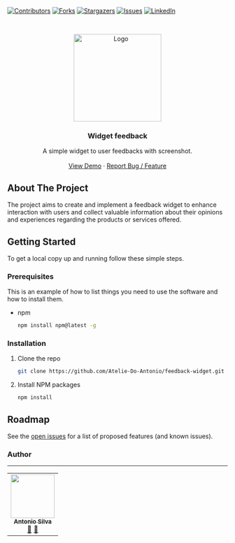 <!-- PROJECT SHIELDS -->
<!--
*** I'm using markdown "reference style" links for readability.
*** Reference links are enclosed in brackets [ ] instead of parentheses ( ).
*** See the bottom of this document for the declaration of the reference variables
*** for contributors-url, forks-url, etc. This is an optional, concise syntax you may use.
*** https://www.markdownguide.org/basic-syntax/#reference-style-links
-->
[![Contributors][contributors-shield]][contributors-url]
[![Forks][forks-shield]][forks-url]
[![Stargazers][stars-shield]][stars-url]
[![Issues][issues-shield]][issues-url]
[![LinkedIn][linkedin-shield]][linkedin-url]

<!-- PROJECT LOGO -->
<br />
<p align="center">
  <a href="https://github.com/Atelie-Do-Antonio/feedback-widget">
    <img src="https://i.imgur.com/d0I4y4h.png" alt="Logo" width="200px">
  </a>

  <h3 align="center">Widget feedback</h3>

  <p align="center">
    A simple widget to user feedbacks with screenshot.
    <br />
    <br />
    <a href="https://feedget-v1.vercel.app">View Demo</a>
    ·
    <a href="https://github.com/Atelie-Do-Antonio/feedback-widget/issues">Report Bug / Feature</a>
  </p>
</p>

<!-- ABOUT THE PROJECT -->
## About The Project

The project aims to create and implement a feedback widget to enhance interaction with users and collect valuable information about their opinions and experiences regarding the products or services offered.

<!-- GETTING STARTED -->
## Getting Started

To get a local copy up and running follow these simple steps.

### Prerequisites

This is an example of how to list things you need to use the software and how to install them.

* npm

  ```sh
  npm install npm@latest -g
  ```

### Installation

1. Clone the repo

   ```sh
   git clone https://github.com/Atelie-Do-Antonio/feedback-widget.git
   ```

2. Install NPM packages

   ```sh
   npm install
   ```

<!-- ROADMAP -->
## Roadmap

See the [open issues](https://github.com/Atelie-Do-Antonio/feedback-widget/issues) for a list of proposed features (and known issues).

<!-- CONTACT -->
### Author

---
 <table>
  <tr>
    <td align="center"><a href="https://github.com/Tonybsilva-dev"><img src="https://avatars.githubusercontent.com/u/54373473?v=4" width="100px;" alt=""/><br /><sub><b>Antonio Silva</b></sub></a><br /><a href="https://github.com/Atelie-Do-Antonio/feedback-widget/commits?author=Tonybsilva-dev" title="Documentation">📖</a> <a href="https://github.com/Atelie-Do-Antonio/feedback-widget/pulls?q=is%3Apr+reviewed-by%3ATonybsilva-dev" title="Reviewed Pull Requests">👀</a></td>
 </tr>
</table>

<!-- MARKDOWN LINKS & IMAGES -->
<!-- https://www.markdownguide.org/basic-syntax/#reference-style-links -->
[contributors-shield]: https://img.shields.io/github/contributors/Atelie-Do-Antonio/feedback-widget.svg?style=for-the-badge
[contributors-url]: https://github.com/Atelie-Do-Antonio/feedback-widget/graphs/contributors
[forks-shield]: https://img.shields.io/github/forks/Atelie-Do-Antonio/feedback-widget.svg?style=for-the-badge
[forks-url]: https://github.com/Atelie-Do-Antonio/feedback-widget/network/members
[stars-shield]: https://img.shields.io/github/stars/Atelie-Do-Antonio/feedback-widget.svg?style=for-the-badge
[stars-url]: https://github.com/Atelie-Do-Antonio/feedback-widget/stargazers
[issues-shield]: https://img.shields.io/github/issues/Atelie-Do-Antonio/feedback-widget.svg?style=for-the-badge
[issues-url]: https://github.com/Atelie-Do-Antonio/feedback-widget/issues
[linkedin-shield]: https://img.shields.io/badge/-LinkedIn-black.svg?style=for-the-badge&logo=linkedin&colorB=555
[linkedin-url]: https://linkedin.com/in/tony-silva/
